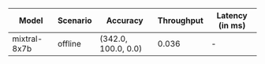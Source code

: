 | Model        | Scenario   | Accuracy            |   Throughput | Latency (in ms)   |
|--------------|------------|---------------------|--------------|-------------------|
| mixtral-8x7b | offline    | (342.0, 100.0, 0.0) |        0.036 | -                 |